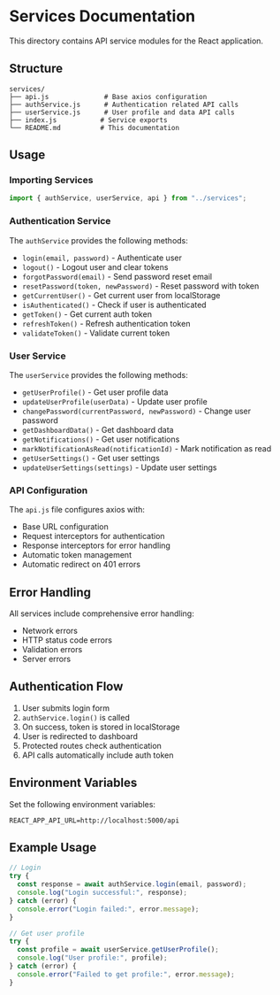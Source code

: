 # Services Documentation

This directory contains API service modules for the React application.

## Structure

```
services/
├── api.js              # Base axios configuration
├── authService.js      # Authentication related API calls
├── userService.js      # User profile and data API calls
├── index.js           # Service exports
└── README.md          # This documentation
```

## Usage

### Importing Services

```javascript
import { authService, userService, api } from "../services";
```

### Authentication Service

The `authService` provides the following methods:

- `login(email, password)` - Authenticate user
- `logout()` - Logout user and clear tokens
- `forgotPassword(email)` - Send password reset email
- `resetPassword(token, newPassword)` - Reset password with token
- `getCurrentUser()` - Get current user from localStorage
- `isAuthenticated()` - Check if user is authenticated
- `getToken()` - Get current auth token
- `refreshToken()` - Refresh authentication token
- `validateToken()` - Validate current token

### User Service

The `userService` provides the following methods:

- `getUserProfile()` - Get user profile data
- `updateUserProfile(userData)` - Update user profile
- `changePassword(currentPassword, newPassword)` - Change user password
- `getDashboardData()` - Get dashboard data
- `getNotifications()` - Get user notifications
- `markNotificationAsRead(notificationId)` - Mark notification as read
- `getUserSettings()` - Get user settings
- `updateUserSettings(settings)` - Update user settings

### API Configuration

The `api.js` file configures axios with:

- Base URL configuration
- Request interceptors for authentication
- Response interceptors for error handling
- Automatic token management
- Automatic redirect on 401 errors

## Error Handling

All services include comprehensive error handling:

- Network errors
- HTTP status code errors
- Validation errors
- Server errors

## Authentication Flow

1. User submits login form
2. `authService.login()` is called
3. On success, token is stored in localStorage
4. User is redirected to dashboard
5. Protected routes check authentication
6. API calls automatically include auth token

## Environment Variables

Set the following environment variables:

```env
REACT_APP_API_URL=http://localhost:5000/api
```

## Example Usage

```javascript
// Login
try {
  const response = await authService.login(email, password);
  console.log("Login successful:", response);
} catch (error) {
  console.error("Login failed:", error.message);
}

// Get user profile
try {
  const profile = await userService.getUserProfile();
  console.log("User profile:", profile);
} catch (error) {
  console.error("Failed to get profile:", error.message);
}
```
